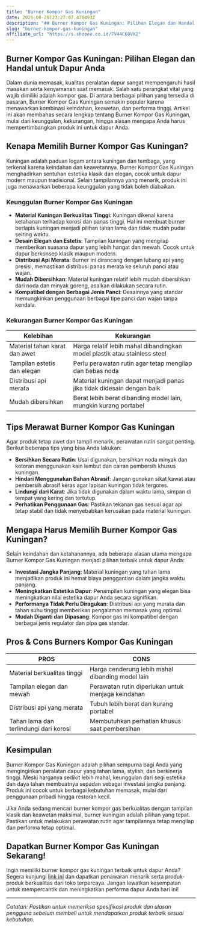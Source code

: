 ```yaml
---
title: "Burner Kompor Gas Kuningan"
date: 2025-08-20T23:27:07.478493Z
description: "## Burner Kompor Gas Kuningan: Pilihan Elegan dan Handal untuk Dapur Anda..."
slug: "burner-kompor-gas-kuningan"
affiliate_url: "https://s.shopee.co.id/7V44C68VX2"
---
```

## Burner Kompor Gas Kuningan: Pilihan Elegan dan Handal untuk Dapur Anda

Dalam dunia memasak, kualitas peralatan dapur sangat mempengaruhi hasil masakan serta kenyamanan saat memasak. Salah satu perangkat vital yang wajib dimiliki adalah kompor gas. Di antara berbagai pilihan yang tersedia di pasaran, Burner Kompor Gas Kuningan semakin populer karena menawarkan kombinasi keindahan, keawetan, dan performa tinggi. Artikel ini akan membahas secara lengkap tentang Burner Kompor Gas Kuningan, mulai dari keunggulan, kekurangan, hingga alasan mengapa Anda harus mempertimbangkan produk ini untuk dapur Anda.

## Kenapa Memilih Burner Kompor Gas Kuningan?

Kuningan adalah paduan logam antara kuningan dan tembaga, yang terkenal karena keindahan dan keawetannya. Burner Kompor Gas Kuningan menghadirkan sentuhan estetika klasik dan elegan, cocok untuk dapur modern maupun tradisional. Selain tampilannya yang menarik, produk ini juga menawarkan beberapa keunggulan yang tidak boleh diabaikan.

### Keunggulan Burner Kompor Gas Kuningan

- **Material Kuningan Berkualitas Tinggi**: Kuningan dikenal karena ketahanan terhadap korosi dan panas tinggi. Hal ini membuat burner berlapis kuningan menjadi pilihan tahan lama dan tidak mudah pudar seiring waktu.
- **Desain Elegan dan Estetis**: Tampilan kuningan yang mengilap memberikan suasana dapur yang lebih hangat dan mewah. Cocok untuk dapur berkonsep klasik maupun modern.
- **Distribusi Api Merata**: Burner ini dirancang dengan lubang api yang presisi, memastikan distribusi panas merata ke seluruh panci atau wajan.
- **Mudah Dibersihkan**: Material kuningan relatif lebih mudah dibersihkan dari noda dan minyak goreng, asalkan dilakukan secara rutin.
- **Kompatibel dengan Berbagai Jenis Panci**: Desainnya yang standar memungkinkan penggunaan berbagai tipe panci dan wajan tanpa kendala.

### Kekurangan Burner Kompor Gas Kuningan

| Kelebihan | Kekurangan |
|------------|--------------|
| Material tahan karat dan awet | Harga relatif lebih mahal dibandingkan model plastik atau stainless steel |
| Tampilan estetis dan elegan | Perlu perawatan rutin agar tetap mengilap dan bebas noda |
| Distribusi api merata | Material kuningan dapat menjadi panas jika tidak didesain dengan baik |
| Mudah dibersihkan | Berat lebih berat dibanding model lain, mungkin kurang portabel |

## Tips Merawat Burner Kompor Gas Kuningan

Agar produk tetap awet dan tampil menarik, perawatan rutin sangat penting. Berikut beberapa tips yang bisa Anda lakukan:

- **Bersihkan Secara Rutin**: Usai digunakan, bersihkan noda minyak dan kotoran menggunakan kain lembut dan cairan pembersih khusus kuningan.
- **Hindari Menggunakan Bahan Abrasif**: Jangan gunakan sikat kawat atau pembersih abrasif keras agar lapisan kuningan tidak tergores.
- **Lindungi dari Karat**: Jika tidak digunakan dalam waktu lama, simpan di tempat yang kering dan tertutup.
- **Perhatikan Penggunaan Gas**: Pastikan tekanan gas sesuai agar api tetap stabil dan tidak menyebabkan kerusakan pada material kuningan.

## Mengapa Harus Memilih Burner Kompor Gas Kuningan?

Selain keindahan dan ketahanannya, ada beberapa alasan utama mengapa Burner Kompor Gas Kuningan menjadi pilihan terbaik untuk dapur Anda:

- **Investasi Jangka Panjang**: Material kuningan yang tahan lama menjadikan produk ini hemat biaya penggantian dalam jangka waktu panjang.
- **Meningkatkan Estetika Dapur**: Penampilan kuningan yang elegan bisa meningkatkan nilai estetika dapur Anda secara signifikan.
- **Performanya Tidak Perlu Diragukan**: Distribusi api yang merata dan tahan suhu tinggi memberikan pengalaman memasak yang optimal.
- **Mudah Diganti dan Dipasang**: Kompor gas ini kompatibel dengan berbagai jenis regulator dan pipa gas standar.

## Pros & Cons Burners Kompor Gas Kuningan

| PROS | CONS |
|-------|--------|
| Material berkualitas tinggi | Harga cenderung lebih mahal dibanding model lain |
| Tampilan elegan dan mewah | Perawatan rutin diperlukan untuk menjaga keindahan |
| Distribusi api yang merata | Tubuh lebih berat dan kurang portabel |
| Tahan lama dan terlindungi dari korosi | Membutuhkan perhatian khusus saat pembersihan |

## Kesimpulan

Burner Kompor Gas Kuningan adalah pilihan sempurna bagi Anda yang menginginkan peralatan dapur yang tahan lama, stylish, dan berkinerja tinggi. Meski harganya sedikit lebih mahal, keunggulan dari segi estetika dan daya tahan membuatnya sepadan sebagai investasi jangka panjang. Produk ini cocok untuk berbagai kebutuhan memasak, mulai dari penggunaan pribadi hingga restoran kecil.

Jika Anda sedang mencari burner kompor gas berkualitas dengan tampilan klasik dan keawetan maksimal, burner kuningan adalah pilihan yang tepat. Pastikan untuk melakukan perawatan rutin agar tampilannya tetap mengilap dan performa tetap optimal.

## Dapatkan Burner Kompor Gas Kuningan Sekarang!

Ingin memiliki burner kompor gas kuningan terbaik untuk dapur Anda? Segera kunjungi [link ini](https://s.shopee.co.id/7V44C68VX2) dan dapatkan penawaran menarik serta produk-produk berkualitas dari toko terpercaya. Jangan lewatkan kesempatan untuk mempercantik dan meningkatkan performa dapur Anda hari ini!

---

*Catatan: Pastikan untuk memeriksa spesifikasi produk dan ulasan pengguna sebelum membeli untuk mendapatkan produk terbaik sesuai kebutuhan.*
